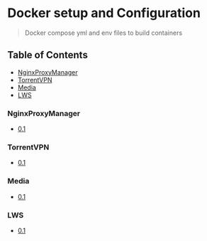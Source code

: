 # Docker setup and Configuration
> Docker compose yml and env files to build containers

## Table of Contents
* [NginxProxyManager](#nginxproxymanager)
* [TorrentVPN](#torrentvpn)
* [Media](#media)
* [LWS](#lws)

### NginxProxyManager
* [0.1](https://github.com/Cuates/container/tree/main/docker/nginxproxymanager)

### TorrentVPN
* [0.1]()

### Media
* [0.1]()

### LWS
* [0.1]()
